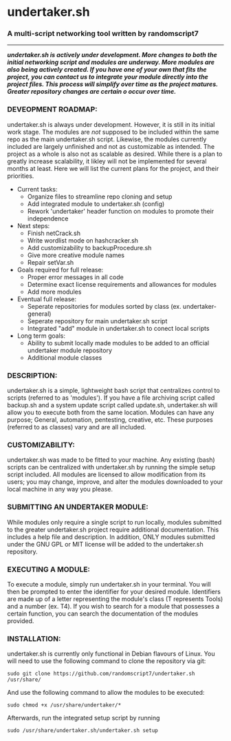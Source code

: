 # undertaker.sh

### A multi-script networking tool written by randomscript7
--------------------------------------------------------------

_**undertaker.sh is actively under development. More changes to both the initial networking script and modules are underway. More modules are also being actively created. If you have one of your own that fits the project, you can contact us to integrate your module directly into the project files. This process will simplify over time as the project matures. Greater repository changes are certain o occur over time.**_

### DEVEOPMENT ROADMAP:
undertaker.sh is always under development. However, it is still in its initial work stage. The modules are *not* supposed to be included within the same repo as the main undertaker.sh script. Likewise, the modules currently included are largely unfinished and not as customizable as intended. The project as a whole is also not as scalable as desired. While there is a plan to greatly increase scalability, it likley will not be implemented for several months at least. Here we will list the current plans for the project, and their priorities.

- Current tasks:
    - Organize files to streamline repo cloning and setup
    - Add integrated module to undertaker.sh (config)
    - Rework 'undertaker' header function on modules to promote their independence
- Next steps:
    - Finish netCrack.sh
    - Write wordlist mode on hashcracker.sh
    - Add customizability to backupProcedure.sh
    - Give more creative module names
    - Repair setVar.sh
- Goals required for full release:
    - Proper error messages in all code
    - Determine exact license requirements and allowances for modules
    - Add more modules
- Eventual full release:
    - Seperate repositories for modules sorted by class (ex. undertaker-general)
    - Seperate repository for main undertaker.sh script
    - Integrated "add" module in undertaker.sh to conect local scripts
- Long term goals:
    - Ability to submit locally made modules to be added to an official undertaker module repository
    - Additional module classes

### DESCRIPTION:
undertaker.sh is a simple, lightweight bash script that centralizes control to scripts (referred to as 'modules').
If you have a file archiving script called backup.sh and a system update script called update.sh, undertaker.sh will allow you to execute both from the same location. Modules can have any purpose; General, automation, pentesting, creative, etc. These purposes (referred to as classes) vary and are all included.

### CUSTOMIZABILITY:
undertaker.sh was made to be fitted to your machine. Any existing (bash) scripts can be centralized with undertaker.sh by running the simple setup script included. All modules are licensed to allow modification from its users; you may change, improve, and alter the modules downloaded to your local machine in any way you please.

### SUBMITTING AN UNDERTAKER MODULE:
While modules only require a single script to run locally, modules submitted to the greater undertaker.sh project require additional documentation. This includes a help file and description. In addition, ONLY modules submitted under the GNU GPL or MIT license will be added to the undertaker.sh repository.

### EXECUTING A MODULE:
To execute a module, simply run undertaker.sh in your terminal. You will then be prompted to enter the identifier for your desired module. Identifiers are made up of a letter representing the module's class (T represents Tools) and a number (ex. T4). If you wish to search for a module that possesses a certain function, you can search the documentation of the modules provided.

### INSTALLATION:
undertaker.sh is currently only functional in Debian flavours of Linux. You will need to use the following command to clone the repository via git:

```
sudo git clone https://github.com/randomscript7/undertaker.sh /usr/share/
```
And use the following command to allow the modules to be executed:
```
sudo chmod +x /usr/share/undertaker/*
```
Afterwards, run the integrated setup script by running
```
sudo /usr/share/undertaker.sh/undertaker.sh setup
```
